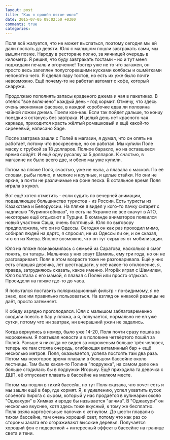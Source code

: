```yaml
---
layout: post
title: "Как я провёл пятое июля"
date: 2015-07-05 09:02:50 +0300
comments: true
categories: 
---
```

Поля всё жалуется, что не может выспаться, поэтому сегодня мы ей дали поспать до девяти. Юля с малышом пошли завтракать сами, мы вышли позже. Народу в ресторане полно, за яичницей очередь в километр. Я решил, что буду завтракать тостами - но и тут меня поджидали печаль и огорчение! Тостер уже не то что загажен, он просто весь залеплен полусгоревшими кусками колбасы и ошмётками непонятно чего. Я сделал пару тостов, но есть их уже было почти невозможно. Ещё почему-то не работал автомат с кофе, который снаружи. 

Продолжаю пополнять запасы краденого джема и чая в пакетиках. В отелях "все включено" каждый день - год кормит. Отмечу, что здесь очень экономная фасовка, в каждой коробочке едва ли половина чайной ложки джема. Поели кое-как. Если так пойдёт дальше, то концу поездки я останусь без завтрака. И целый день нет красного чая каркаде, приходится красть жёлтый ромашковый и ещё какой-то сиреневый, написано Sage.

После завтрака зашли с Полей в магазин, я думал, что он опять не работает, потому что воскресенье, но он работал. Мы купили Поле маску с трубкой за 18 долларов. Полное барахло, но на оставшееся время сойдёт. И ещё одну русалку за 5 долларов. К счастью, в магазине их было всего две, и обеих мы уже купили.

Потом на пляже Поля, счастью, уже не ныла, а плавала с маской. По её словам, рыбы полно, и мелкие и крупные, и целые стайки. Но они не яркие, а почти не различимые на фоне песка. В остальное время Поля играла в кукол.

Вот ещё хотел отметить - если судить по вечерней анимации, подавляющее большинство туристов - из России. Есть туристы из Казахстана и Белоруссии. На пляже я видел у кого-то пачку сигарет с надписью "Куриння вбиваэ", то есть на Украине не все скачут в АТО, некоторые ещё отдыхают в Турции. В команде аниматоров появился новый участник Саша, очень болтливый. Юля по выговору предположила, что он из Одессы. Сегодня он как раз проходил мимо, собирал людей на дартс, я спросил, не из Одессы ли он, и он сказал, что он из Киева. Вполне возможно, что он тут скрылся от мобилизации.

Юля на пляже познакомилась с семьей из Саратова, насколько я смог понять, он татары. Мальчика у них зовут Шамиль, ему три года, но он не разговаривает. Поля в этом возрасте тоже не разговаривала. Ещё у них есть старшая девочка, лет шестнадцати, у неё какое-то отклонение, я, правда, затрудняюсь сказать, какое именно. Игорёк играл с Шамилем, Юля болтала с его мамой, я плавал с Полей или просто отдыхал. Просидели на пляже где-то до часа.

Я попытался поставить поляризационный фильтр - по-видимому, я не знаю, как им правильно пользоваться. На взгляд он никакой разницы не даёт, просто затемняет.

К обеду изрядно проголодался. Юля с малышом заблаговременно сходили поесть в бар у пляжа, а я, получается, нормально не ел уже сутки, потому что ни завтрак, ни вчерашний ужин не задались.

Когда вернулись в номер, было уже 14-20, Поля почти сразу пошла за мороженым. Я повтыкал новости и в половине четвёртого пошёл за Полей. Раньше я никогда не видел за мороженым больше трёх человек, теперь же там стояла очередь, огибающая витаминный бар + ещё несколько метров. Поля, оказывается, успела постоять там два раза. Потом мы некоторое время плавали в большом бассейне около лестницы. Там была какая-то Полина "подружка", на самом деле она больше сгодилась бы в подружки Игорьку. Ещё приходила та девочка с ДЦП, её отпускают плавать в бассейне на мелком месте.

Потом мы пошли в тихий бассейн, но тут Поля сказала, что хочет есть и мы зашли ещё в бар, где кормят. Я, к удивлению, успел ухватить кусок слоёного пирога с сыром, который у нас продаётся в кулинарии около "Оджахури" в Химках и вроде бы называется "алчма". В "Оджахури" он несколько вкуснее, хотя здесь тоже вкусный, к тому же бесплатно. Поля взяла картофельные палочки с кетчупом. До шести плавали в тихом бассейне, там очень хороший свет, потому что как раз со стороны заката его огораживают высокие деревья. Получается хороший фон с подсветкой + интересный эффект в бассейне на границе света и тени.